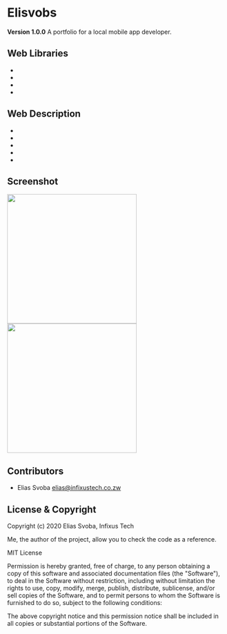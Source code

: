 # Elisvobs
 **Version 1.0.0**
 A portfolio for a local mobile app developer.

## Web Libraries

- 
- 
- 
- 

## Web Description

- 
- 
- 
- 
-  

## Screenshot
<img src="" width="300"/>
<img src="" width="300"/>

## Contributors
- Elias Svoba <elias@infixustech.co.zw>


## License & Copyright

Copyright (c) 2020 Elias Svoba, Infixus Tech

Me, the author of the project, allow you to check the code as a reference.


MIT License

Permission is hereby granted, free of charge, to any person obtaining a copy
of this software and associated documentation files (the "Software"), to deal
in the Software without restriction, including without limitation the rights
to use, copy, modify, merge, publish, distribute, sublicense, and/or sell
copies of the Software, and to permit persons to whom the Software is
furnished to do so, subject to the following conditions:

The above copyright notice and this permission notice shall be included in all
copies or substantial portions of the Software.